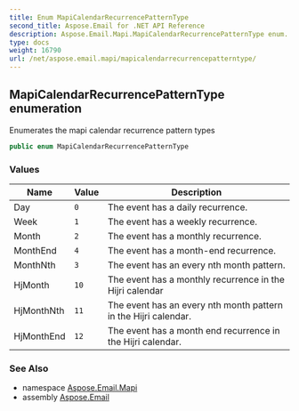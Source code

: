 ```yaml
---
title: Enum MapiCalendarRecurrencePatternType
second_title: Aspose.Email for .NET API Reference
description: Aspose.Email.Mapi.MapiCalendarRecurrencePatternType enum. Enumerates the mapi calendar recurrence pattern types
type: docs
weight: 16790
url: /net/aspose.email.mapi/mapicalendarrecurrencepatterntype/
---
```

## MapiCalendarRecurrencePatternType enumeration

Enumerates the mapi calendar recurrence pattern types

```csharp
public enum MapiCalendarRecurrencePatternType
```

### Values

| Name | Value | Description |
| --- | --- | --- |
| Day | `0` | The event has a daily recurrence. |
| Week | `1` | The event has a weekly recurrence. |
| Month | `2` | The event has a monthly recurrence. |
| MonthEnd | `4` | The event has a month-end recurrence. |
| MonthNth | `3` | The event has an every nth month pattern. |
| HjMonth | `10` | The event has a monthly recurrence in the Hijri calendar |
| HjMonthNth | `11` | The event has an every nth month pattern in the Hijri calendar. |
| HjMonthEnd | `12` | The event has a month end recurrence in the Hijri calendar. |

### See Also

* namespace [Aspose.Email.Mapi](../../aspose.email.mapi/)
* assembly [Aspose.Email](../../)


